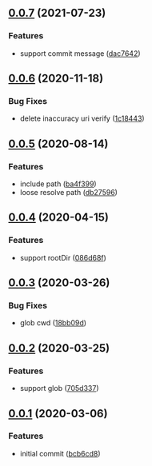 ## [0.0.7](https://github.com/lancewuz/fetch-idl/compare/v0.0.6...v0.0.7) (2021-07-23)


### Features

* support commit message ([dac7642](https://github.com/lancewuz/fetch-idl/commit/dac7642887916831629fc3845f28123035bb87b1))



## [0.0.6](https://github.com/lancewuz/fetch-idl/compare/v0.0.5...v0.0.6) (2020-11-18)


### Bug Fixes

* delete inaccuracy uri verify ([1c18443](https://github.com/lancewuz/fetch-idl/commit/1c18443ce4616b6307fd1b5ecdc7881a01909e81))



## [0.0.5](https://github.com/lancewuz/fetch-idl/compare/v0.0.4...v0.0.5) (2020-08-14)


### Features

* include path ([ba4f399](https://github.com/lancewuz/fetch-idl/commit/ba4f399bcc0ee9135c255f96eb05c74e687234f9))
* loose resolve path ([db27596](https://github.com/lancewuz/fetch-idl/commit/db27596aa6d1f1c8001076c8feffb2342604b3f9))



## [0.0.4](https://github.com/lancewuz/fetch-idl/compare/v0.0.3...v0.0.4) (2020-04-15)


### Features

* support rootDir ([086d68f](https://github.com/lancewuz/fetch-idl/commit/086d68f606442565ee2f1a16a544df9dde1f1b37))



## [0.0.3](https://github.com/lancewuz/fetch-idl/compare/v0.0.2...v0.0.3) (2020-03-26)


### Bug Fixes

* glob cwd ([18bb09d](https://github.com/lancewuz/fetch-idl/commit/18bb09d1e93666304c91a350654d9cf64743c081))



## [0.0.2](https://github.com/lancewuz/fetch-idl/compare/v0.0.1...v0.0.2) (2020-03-25)


### Features

* support glob ([705d337](https://github.com/lancewuz/fetch-idl/commit/705d3375658073fd55af49320b6adeb2ad52fbd1))



## [0.0.1](https://github.com/lancewuz/fetch-idl/compare/bcb6cd8f7a109873aab5551b9f0a312f31f31a2e...v0.0.1) (2020-03-06)


### Features

* initial commit ([bcb6cd8](https://github.com/lancewuz/fetch-idl/commit/bcb6cd8f7a109873aab5551b9f0a312f31f31a2e))



